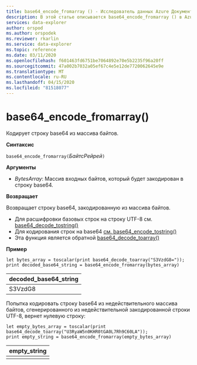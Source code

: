 ```yaml
---
title: base64_encode_fromarray () - Исследователь данных Azure Документы Майкрософт
description: В этой статье описывается base64_encode_fromarray () в Azure Data Explorer.
services: data-explorer
author: orspod
ms.author: orspodek
ms.reviewer: rkarlin
ms.service: data-explorer
ms.topic: reference
ms.date: 03/11/2020
ms.openlocfilehash: f601463fd6751be7064892e70e5b2235f96a20ff
ms.sourcegitcommit: 47a002b7032a05ef67c4e5e12de7720062645e9e
ms.translationtype: MT
ms.contentlocale: ru-RU
ms.lasthandoff: 04/15/2020
ms.locfileid: "81518077"
---
```

# <a name="base64_encode_fromarray"></a>base64_encode_fromarray()

Кодирует строку base64 из массива байтов.

**Синтаксис**

`base64_encode_fromarray(`*БайтсРейрей*`)`

**Аргументы**

* *BytesArray*: Массив входных байтов, который будет закодирован в строку base64.

**Возвращает**

Возвращает строку base64, закодированную из массива байтов.

* Для расшифровки базовых строк на строку UTF-8 см. [base64_decode_tostring()](base64_decode_tostringfunction.md)
* Для кодирования строк на base64 [см. base64_encode_tostring()](base64_encode_tostringfunction.md)
* Эта функция является обратной [base64_decode_toarray()](base64_decode_toarrayfunction.md)

**Пример**

```kusto
let bytes_array = toscalar(print base64_decode_toarray("S3VzdG8="));
print decoded_base64_string = base64_encode_fromarray(bytes_array)
```

|decoded_base64_string|
|---|
|S3VzdG8|


Попытка кодировать строку base64 из недействительного массива байтов, сгенерированного из недействительной закодированной строки UTF-8, вернет нулевую строку:

```kusto
let empty_bytes_array = toscalar(print base64_decode_toarray("U3RyaW5n0KHR0tGA0L7Rh9C60LA"));
print empty_string = base64_encode_fromarray(empty_bytes_array)
```

|empty_string|
|---|
||